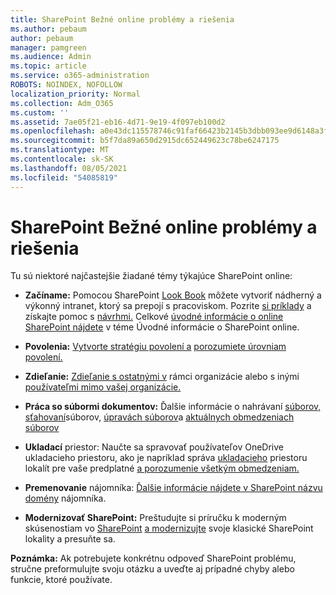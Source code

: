 ```yaml
---
title: SharePoint Bežné online problémy a riešenia
ms.author: pebaum
author: pebaum
manager: pamgreen
ms.audience: Admin
ms.topic: article
ms.service: o365-administration
ROBOTS: NOINDEX, NOFOLLOW
localization_priority: Normal
ms.collection: Adm_O365
ms.custom: ''
ms.assetid: 7ae05f21-eb16-4d71-9e19-4f097eb100d2
ms.openlocfilehash: a0e43dc115578746c91faf66423b2145b3dbb093ee9d6148a3fe28cc42f2d396
ms.sourcegitcommit: b5f7da89a650d2915dc652449623c78be6247175
ms.translationtype: MT
ms.contentlocale: sk-SK
ms.lasthandoff: 08/05/2021
ms.locfileid: "54085819"
---
```

# <a name="sharepoint-online-common-issues-and-resolutions"></a>SharePoint Bežné online problémy a riešenia

Tu sú niektoré najčastejšie žiadané témy týkajúce SharePoint online:

- **Začíname:** Pomocou SharePoint [Look Book](https://lookbook.microsoft.com/assets/SharePoint_lookbook_2019.pdf) môžete vytvoriť nádherný a výkonný intranet, ktorý sa prepojí s pracoviskom. Pozrite [si príklady](https://lookbook.microsoft.com/) a získajte pomoc s [návrhmi.](https://spdesign.azurewebsites.net/) Celkové [úvodné informácie o online SharePoint nájdete](https://docs.microsoft.com/sharepoint/introduction) v téme Úvodné informácie o SharePoint online.

- **Povolenia:** [Vytvorte stratégiu povolení a](https://docs.microsoft.com/sharepoint/default-sharepoint-groups) [porozumiete úrovniam povolení.](https://docs.microsoft.com/sharepoint/understanding-permission-levels)

- **Zdieľanie:** [Zdieľanie s ostatnými v](https://docs.microsoft.com/sharepoint/default-sharepoint-groups) rámci organizácie alebo s inými [používateľmi mimo vašej organizácie.](https://docs.microsoft.com/sharepoint/external-sharing-overview)

- **Práca so súbormi dokumentov:** Ďalšie informácie o nahrávaní [súborov,](https://support.office.com/article/Upload-a-folder-or-files-to-a-document-library-eb18fcba-c953-4d45-8d90-8da66edeacdb) [sťahovaní](https://support.office.com/article/Download-files-and-folders-from-OneDrive-or-SharePoint-5c7397b7-19c7-4893-84fe-d02e8fa5df05)súborov, [úpravách súborov](https://support.office.com/article/Edit-a-document-in-a-document-library-02d8497f-1c13-4114-949a-b8466f639b07)a [aktuálnych obmedzeniach súborov](https://support.office.com/article/invalid-file-names-and-file-types-in-onedrive-onedrive-for-business-and-sharepoint-64883a5d-228e-48f5-b3d2-eb39e07630fa)

- **Ukladací** priestor: Naučte sa spravovať používateľov OneDrive ukladacieho priestoru, ako je napríklad správa </a> [ukladacieho](https://docs.microsoft.com/sharepoint/manage-site-collection-storage-limits) priestoru lokalít pre vaše predplatné [a porozumenie všetkým obmedzeniam.](https://docs.microsoft.com/office365/servicedescriptions/sharepoint-online-service-description/sharepoint-online-limits)

- **Premenovanie** nájomníka: [Ďalšie informácie nájdete v SharePoint názvu domény](https://docs.microsoft.com/sharepoint/change-your-sharepoint-domain-name) nájomníka.

- **Modernizovať SharePoint:** Preštudujte si príručku k moderným skúsenostiam vo [SharePoint](https://docs.microsoft.com/sharepoint/guide-to-sharepoint-modern-experience) [a modernizujte](https://docs.microsoft.com/sharepoint/dev/transform/modernize-classic-sites) svoje klasické SharePoint lokality a presuňte sa.

**Poznámka:** Ak potrebujete konkrétnu odpoveď SharePoint problému, stručne preformulujte svoju otázku a uveďte aj prípadné chyby alebo funkcie, ktoré používate.